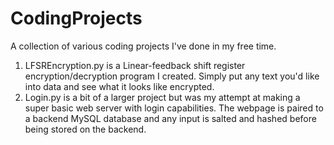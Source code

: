 # CodingProjects
A collection of various coding projects I've done in my free time.
1. LFSREncryption.py is a Linear-feedback shift register encryption/decryption program I created. Simply put any text you'd like into data and see what it looks like encrypted.
2. Login.py is a bit of a larger project but was my attempt at making a super basic web server with login capabilities. The webpage is paired to a backend MySQL database and any input is salted and hashed before being stored on the backend.
